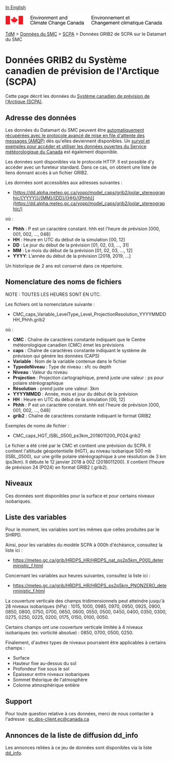 [In English](readme_caps-datamart_en.md)

![ECCC logo](../../img_eccc-logo.png)

[TdM](../../readme_fr.md) > [Données du SMC](../readme_fr.md) > [SCPA](readme_caps_fr.md) > Données GRIB2 de SCPA sur le Datamart du SMC

# Données GRIB2 du Système canadien de prévision de l'Arctique (SCPA)

Cette page décrit les données du [Système canadien de prévision de l'Arctique (SCPA)](./readme_caps_fr.md). 

## Adresse des données 

Les données du Datamart du SMC peuvent être [automatiquement récupérées avec le protocole avancé de mise en file d'attente des messages (AMQP)](../../msc-datamart/amqp_fr.md) dès qu'elles deviennent disponibles. Un [survol et exemples pour accéder et utiliser les données ouvertes du Service météorologique du Canada](../../usage/readme_fr.md) est également disponible.

Les données sont disponibles via le protocole HTTP. Il est possible d’y accéder avec un fureteur standard. Dans ce cas, on obtient une liste de liens donnant accès à un fichier GRIB2.

Les données sont accessibles aux adresses suivantes :

* [https://dd.alpha.meteo.gc.ca/yopp/model_caps/grib2/polar_stereographic/{YYYY}}/{MM}/{DD}/{HH}/{Phhh}](https://dd.alpha.meteo.gc.ca/yopp/model_caps/grib2/polar_stereographic/)

où :

* __Phhh__ : P est un caractère constant. hhh est l'heure de prévision [000, 001, 002, ..., 048]
* __HH__ : Heure en UTC du début de la simulation [00, 12]
* __DD__ : Le jour du début de la prévision [01, 02, 03, ..., 31]
* __MM__ : Le mois du début de la prévision [01, 02, 03, ..., 12]
* __YYYY__: L’année du début de la prévision [2018, 2019, ...]

Un historique de 2 ans est conservé dans ce répertoire.

## Nomenclature des noms de fichiers 

NOTE : TOUTES LES HEURES SONT EN UTC.

Les fichiers ont la nomenclature suivante :

* CMC_caps_Variable_LevelType_Level_ProjectionResolution_YYYYMMDDHH_Phhh.grib2

où :

* __CMC__ : Chaîne de caractères constante indiquant que le Centre météorologique canadien (CMC) émet les prévisions
* __caps__ : Chaîne de caractères constante indiquant le système de prévision qui génère les données (CAPS)
* __Variable__ : Nom de la variable contenue dans le fichier
* __TypedeNiveau__ : Type de niveau : sfc ou depth
* __Niveau__ : Valeur du niveau
* __Projection__ : Projection cartographique, prend juste une valeur : ps pour polaire stéréographique
* __Résolution__ : prend juste une valeur: 3km
* __YYYYMMDD__ : Année, mois et jour du début de la prévision
* __HH__ : Heure en UTC du début de la simulation [00, 12]
* __Phhh__ : P est un caractère constant. hhh est l'heure de prévision [000, 001, 002, ..., 048]
* __grib2__ : Chaîne de caractères constante indiquant le format GRIB2

Exemples de noms de fichier : 

* CMC_caps_HGT_ISBL_0500_ps3km_2018011200_P024.grib2

Le fichier a été créé par le CMC et contient une prévision du SCPA. Il contient l'altitude géopotentielle (HGT), au niveau isobarique 500 mb (ISBL_0500), sur une grille polaire stéréographique à une résolution de 3 km (ps3km). Il débute le 12 janvier 2018 à 00Z (2018011200). Il contient l?heure de prévision 24 (P024) en format GRIB2 (.grib2).

## Niveaux

Ces données sont disponibles pour la surface et pour certains niveaux isobariques.

## Liste des variables

Pour le moment, les variables sont les mêmes que celles produites par le SHRPD.

Ainsi, pour les variables du modèle SCPA à 000h d'échéance, consultez la liste ici :
* https://meteo.gc.ca/grib/HRDPS_HR/HRDPS_nat_ps2p5km_P000_deterministic_f.html

Concernant les variables aux heures suivantes, consultez la liste ici :
* https://meteo.gc.ca/grib/HRDPS_HR/HRDPS_ps2p5km_PNONZERO_deterministic_f.html

La couverture verticale des champs tridimensionnels peut atteindre jusqu'à 28 niveaux isobariques (hPa) :
1015, 1000, 0985, 0970, 0950, 0925, 0900, 0850, 0800, 0750, 0700, 0650, 0600, 0550, 0500, 0450, 0400, 0350, 0300, 0275, 0250, 0225, 0200, 0175, 0150, 0100, 0050.

Certains champs ont une couverture verticale limitée à 4 niveaux isobariques (ex: vorticité absolue) :
0850, 0700, 0500, 0250.

Finalement, d'autres types de niveaux pourraient être applicables à certains champs :

* Surface
* Hauteur fixe au-dessus du sol
* Profondeur fixe sous le sol
* Épaisseur entre niveaux isobariques
* Sommet théorique de l'atmosphère
* Colonne atmosphérique entière

## Support

Pour toute question relative à ces données, merci de nous contacter à l'adresse : [ec.dps-client.ec@canada.ca](mailto:ec.dps-client.ec@canada.ca)

## Annonces de la liste de diffusion dd_info 

Les annonces reliées à ce jeu de données sont disponibles via la liste [dd_info](https://lists.ec.gc.ca/cgi-bin/mailman/listinfo/dd_info).